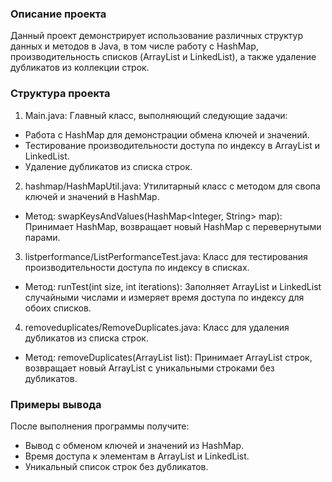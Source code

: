 ### Описание проекта

Данный проект демонстрирует использование различных структур данных и методов в Java, в том числе работу с HashMap, производительность списков (ArrayList и LinkedList), а также удаление дубликатов из коллекции строк.

### Структура проекта

1. Main.java: Главный класс, выполняющий следующие задачи:
- Работа с HashMap для демонстрации обмена ключей и значений.
- Тестирование производительности доступа по индексу в ArrayList и LinkedList.
- Удаление дубликатов из списка строк.

2. hashmap/HashMapUtil.java: Утилитарный класс с методом для свопа ключей и значений в HashMap.
- Метод: swapKeysAndValues(HashMap<Integer, String> map): Принимает HashMap, возвращает новый HashMap с перевернутыми парами.

3. listperformance/ListPerformanceTest.java: Класс для тестирования производительности доступа по индексу в списках.
- Метод: runTest(int size, int iterations): Заполняет ArrayList и LinkedList случайными числами и измеряет время доступа по индексу для обоих списков.

4. removeduplicates/RemoveDuplicates.java: Класс для удаления дубликатов из списка строк.
- Метод: removeDuplicates(ArrayList<String> list): Принимает ArrayList строк, возвращает новый ArrayList с уникальными строками без дубликатов.

### Примеры вывода

После выполнения программы получите:
- Вывод с обменом ключей и значений из HashMap.
- Время доступа к элементам в ArrayList и LinkedList.
- Уникальный список строк без дубликатов.